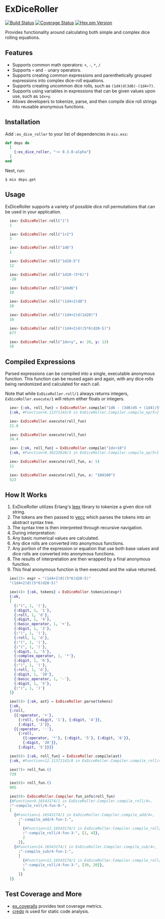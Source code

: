 # ExDiceRoller

[![Build Status](https://travis-ci.org/rishenko/ex_dice_roller.svg?branch=master)](https://travis-ci.org/rishenko/ex_dice_roller)
[![Coverage Status](https://coveralls.io/repos/github/rishenko/ex_dice_roller/badge.svg?branch=master)](https://coveralls.io/github/rishenko/ex_dice_roller?branch=master)
[![Hex.pm Version](https://img.shields.io/hexpm/v/ex_dice_roller.svg?style=flat)](https://hex.pm/packages/ex_dice_roller)

Provides functionality around calculating both simple and complex dice rolling equations.

## Features

* Supports common math operators: `+`, `-`, `*`, `/`
* Supports `+` and `-` unary operators.
* Supports creating common expressions and parenthetically grouped expressions into complex dice-roll equations.
* Supports creating uncommon dice rolls, such as `(1d4)d(3d6)-(1d4+7)`.
* Supports using variables in expressions that can be given values upon use, such as `1dx+y`.
* Allows developers to tokenize, parse, and then compile dice roll strings into reusable anonymous functions.


## Installation

Add `:ex_dice_roller` to your list of dependencies in `mix.exs`:

```elixir
def deps do
  [
    {:ex_dice_roller, "~> 0.3.0-alpha"}
  ]
end
```

Next, run:
```
$ mix deps.get
```


## Usage

ExDiceRoller supports a variety of possible dice roll permutations that can be used in your application.

```elixir
  iex> ExDiceRoller.roll("1")
  1

  iex> ExDiceRoller.roll("1+2")
  3

  iex> ExDiceRoller.roll("1d6")
  1

  iex> ExDiceRoller.roll("1d20-5")
  12

  iex> ExDiceRoller.roll("1d20-(5*6)")
  -28

  iex> ExDiceRoller.roll("1d4d6")
  10

  iex> ExDiceRoller.roll("(1d4+2)d8")
  28

  iex> ExDiceRoller.roll("(1d4+2)d(1d20)")
  16

  iex> ExDiceRoller.roll("(1d4+2)d((5*6)d20-5)")
  677

  iex> ExDiceRoller.roll("1dx+y", x: 20, y: 13)
  16
```


## Compiled Expressions

Parsed expressions can be compiled into a single, executable anonymous
function. This function can be reused again and again, with any dice rolls
being randomized and calculated for each call.

Note that while `ExDiceRoller.roll/1` always returns integers, `ExDiceRoller.execute/1` will
return either floats or integers.

```elixir
  iex> {:ok, roll_fun} = ExDiceRoller.compile("1d6 - (3d6)d5 + (1d4)/5")
  {:ok, #Function<6.11371143/0 in ExDiceRoller.Compiler.compile_op/5>}

  iex> ExDiceRoller.execute(roll_fun)
  21.6

  iex> ExDiceRoller.execute(roll_fun)
  34.4

  iex> {:ok, roll_fun} = ExDiceRoller.compile("1dx+10")
  {:ok, #Function<8.36233920/1 in ExDiceRoller.Compiler.compile_op/5>}

  iex> ExDiceRoller.execute(roll_fun, x: 5)
  11

  iex> ExDiceRoller.execute(roll_fun, x: "10d100")
  523
```


## How It Works

1. ExDiceRoller utilizes Erlang's [leex](http://erlang.org/doc/man/leex.html) library to tokenize a given dice roll string.
2. The tokens are then passed to [yecc](http://erlang.org/doc/man/yecc.html) which parses the tokens into an abstract 
syntax tree.
3. The syntax tree is then interpreted through recursive navigation.
4. During interpretation:
  1. Any basic numerical values are calculated.
  2. Any dice rolls are converted into anonymous functions.
  3. Any portion of the expression or equation that use both base values and
  dice rolls are converted into anonymous functions.
1. The results of interpretation are then wrapped by a final anonymous
function.
6. This final anonymous function is then executed and the value returned.

```elixir
  iex(3)> expr = "(1d4+2)d((5*6)d20-5)"
  "(1d4+2)d((5*6)d20-5)"

  iex(4)> {:ok, tokens} = ExDiceRoller.tokenize(expr)
  {:ok,
  [
    {:"(", 1, '('},
    {:digit, 1, '1'},
    {:roll, 1, 'd'},
    {:digit, 1, '4'},
    {:basic_operator, 1, '+'},
    {:digit, 1, '2'},
    {:")", 1, ')'},
    {:roll, 1, 'd'},
    {:"(", 1, '('},
    {:"(", 1, '('},
    {:digit, 1, '5'},
    {:complex_operator, 1, '*'},
    {:digit, 1, '6'},
    {:")", 1, ')'},
    {:roll, 1, 'd'},
    {:digit, 1, '20'},
    {:basic_operator, 1, '-'},
    {:digit, 1, '5'},
    {:")", 1, ')'}
  ]}

  iex(5)> {:ok, ast} = ExDiceRoller.parse(tokens)
  {:ok,
  {:roll,
    {{:operator, '+'},
      {:roll, {:digit, '1'}, {:digit, '4'}},
      {:digit, '2'}},
    {{:operator, '-'},
      {:roll, 
        {{:operator, '*'}, {:digit, '5'}, {:digit, '6'}},
        {:digit, '20'}},
      {:digit, '5'}}}}

  iex(6)> {:ok, roll_fun} = ExDiceRoller.compile(ast)
  {:ok, #Function<12.11371143/0 in ExDiceRoller.Compiler.compile_roll/4>}

  iex(7)> roll_fun.()
  739

  iex(8)> roll_fun.()
  905

  iex(9)> ExDiceRoller.Compiler.fun_info(roll_fun)
  {#Function<9.16543174/1 in ExDiceRoller.Compiler.compile_roll/4>,
  :"-compile_roll/4-fun-0-",
  [
    {#Function<1.16543174/1 in ExDiceRoller.Compiler.compile_add/4>,
      :"-compile_add/4-fun-1-",
      [
        {#Function<12.16543174/1 in ExDiceRoller.Compiler.compile_roll/4>,
        :"-compile_roll/4-fun-3-", [1, 4]},
        2
      ]},
    {#Function<14.16543174/1 in ExDiceRoller.Compiler.compile_sub/4>,
      :"-compile_sub/4-fun-1-",
      [
        {#Function<12.16543174/1 in ExDiceRoller.Compiler.compile_roll/4>,
        :"-compile_roll/4-fun-3-", [30, 20]},
        5
      ]}
  ]}
```


## Test Coverage and More

* [ex_coveralls](https://github.com/parroty/excoveralls) provides test coverage metrics.
* [credo](https://github.com/rrrene/credo) is used for static code analysis.
